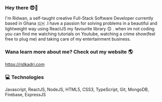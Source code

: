 ### Hey there 😎👋 
I'm Ridwan, a self-taught creative Full-Stack Software Developer currently based in Ghana 🇬🇭 .I have a passion for solving problems in a beautiful and lightweight way using ReactJS my favourite library 😊 . when im not coding you can find me watching tutorials on Youtube, watching a crime show(feel free to plug me) and taking care of my entertainment business.  


### Wana learn more about me? Check out my website 🌎
https://ridkadri.com

### 💻 Technologies
Javascript, ReactJS, NodeJS, HTML5, CSS3, TypeScript, Git, MongoDB, Firebase, ExpressJS
